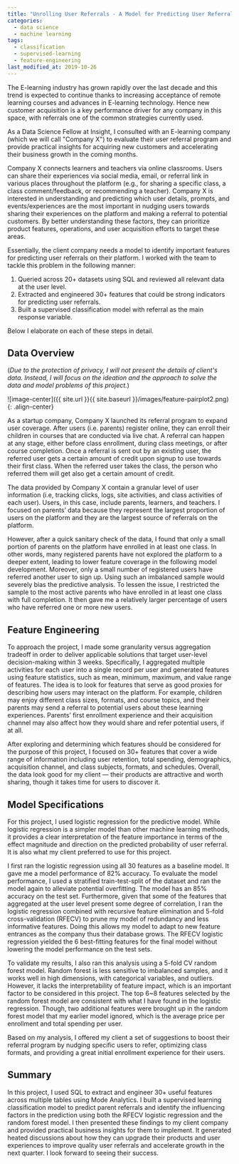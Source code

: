 ```yaml
---
title: "Unrolling User Referrals - A Model for Predicting User Referrals in Online Education"
categories:
  - data science
  - machine learning
tags:
  - classification
  - supervised-learning
  - feature-engineering
last_modified_at: 2019-10-26
---
```


The E-learning industry has grown rapidly over the last decade and this trend is expected to continue thanks to increasing acceptance of remote learning courses and advances in E-learning technology. Hence new customer acquisition is a key performance driver for any company in this space, with referrals one of the common strategies currently used. 

As a Data Science Fellow at Insight, I consulted with an E-learning company (which we will call "Company X") to evaluate their user referral program and provide practical insights for acquiring new customers and accelerating their business growth in the coming months.

Company X connects learners and teachers via online classrooms. Users can share their experiences via social media, email, or referral link in various places throughout the platform (e.g., for sharing a specific class, a class comment/feedback, or recommending a teacher). Company X is interested in understanding and predicting which user details, prompts, and events/experiences are the most important in nudging users towards sharing their experiences on the platform and making a referral to potential customers. By better understanding these factors, they can prioritize product features, operations, and user acquisition efforts to target these areas.

Essentially, the client company needs a model to identify important features for predicting user referrals on their platform. I worked with the team to tackle this problem in the following manner:

1. Queried across 20+ datasets using SQL and reviewed all relevant data at the user level.
2. Extracted and engineered 30+ features that could be strong indicators for predicting user referrals.
3. Built a supervised classification model with referral as the main response variable.

Below I elaborate on each of these steps in detail. 

## Data Overview

(*Due to the protection of privacy, I will not present the details of client's data. Instead, I will focus on the ideation and the approach to solve the data and model problems of this project.*)

<!-- <img src="{{ site.url }}{{ site.baseurl }}/images/feature-pairplot2.png" alt="" class="full"> -->

![image-center]({{ site.url }}{{ site.baseurl }}/images/feature-pairplot2.png){: .align-center}


As a startup company, Company X launched its referral program to expand user coverage. After users (i.e. parents) register online, they can enroll their children in courses that are conducted via live chat. A referral can happen at any stage, either before class enrollment, during class meetings, or after course completion. Once a referral is sent out by an existing user, the referred user gets a certain amount of credit upon signup to use towards their first class. When the referred user takes the class, the person who referred them will get also get a certain amount of credit. 

The data provided by Company X contain a granular level of user information (i.e, tracking clicks, logs, site activities, and class activities of each user). Users, in this case, include parents, learners, and teachers. I focused on parents’ data because they represent the largest proportion of users on the platform and they are the largest source of referrals on the platform. 

However, after a quick sanitary check of the data, I found that only a small portion of parents on the platform have enrolled in at least one class. In other words, many registered parents have not explored the platform to a deeper extent, leading to lower feature coverage in the following model development. Moreover, only a small number of registered users have referred another user to sign up. Using such an imbalanced sample would severely bias the predictive analysis. To lessen the issue, I restricted the sample to the most active parents who have enrolled in at least one class with full completion. It then gave me a relatively larger percentage of users who have referred one or more new users. 

## Feature Engineering

To approach the project, I made some granularity versus aggregation tradeoff in order to deliver applicable solutions that target user-level decision-making within 3 weeks. Specifically, I aggregated multiple activities for each user into a single record per user and generated features using feature statistics, such as mean, minimum, maximum, and value range of features. The idea is to look for features that serve as good proxies for describing how users may interact on the platform. For example, children may enjoy different class sizes, formats,  and course topics, and their parents may send a referral to potential users about these learning experiences. Parents’ first enrollment experience and their acquisition channel may also affect how they would share and refer potential users, if at all. 

After exploring and determining which features should be considered for the purpose of this project, I focused on 30+ features that cover a wide range of information including user retention, total spending, demographics, acquisition channel, and class subjects, formats, and schedules. Overall, the data look good for my client — their products are attractive and worth sharing, though it takes time for users to discover it. 

## Model Specifications

For this project, I used logistic regression for the predictive model. While logistic regression is a simpler model than other machine learning methods, it provides a clear interpretation of the feature importance in terms of the effect magnitude and direction on the predicted probability of user referral. It is also what my client preferred to use for this project. 

I first ran the logistic regression using all 30 features as a baseline model. It gave me a model performance of 82% accuracy. To evaluate the model performance, I used a stratified train-test-split of the dataset and ran the model again to alleviate potential overfitting. The model has an 85% accuracy on the test set. Furthermore, given that some of the features that aggregated at the user level present some degree of correlation, I ran the logistic regression combined with recursive feature elimination and 5-fold cross-validation (RFECV) to prune my model of redundancy and less informative features. Doing this allows my model to adapt to new feature entrances as the company thus their database grows. The RFECV logistic regression yielded the 6 best-fitting features for the final model without lowering the model performance on the test sets. 

To validate my results, I also ran this analysis using a 5-fold CV random forest model. Random forest is less sensitive to imbalanced samples, and it works well in high dimensions, with categorical variables, and outliers. However, it lacks the interpretability of feature impact, which is an important factor to be considered in this project. The top 6~8 features selected by the random forest model are consistent with what I have found in the logistic regression. Though, two additional features were brought up in the random forest model that my earlier model ignored, which is the average price per enrollment and total spending per user.  

Based on my analysis, I offered my client a set of suggestions to boost their referral program by nudging specific users to refer, optimizing class formats, and providing a great initial enrollment experience for their users.  

## Summary

In this project, I used SQL to extract and engineer 30+ useful features across multiple tables using Mode Analytics. I built a supervised learning classification model to predict parent referrals and identify the influencing factors in the prediction using both the RFECV logistic regression and the random forest model. I then presented these findings to my client company and provided practical business insights for them to implement. It generated heated discussions about how they can upgrade their products and user experiences to improve quality user referrals and accelerate growth in the next quarter. I look forward to seeing their success. 

